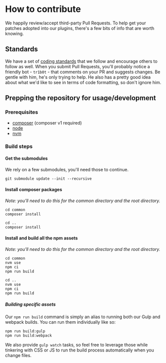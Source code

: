 # How to contribute

We happily review/accept third-party Pull Requests. To help get your
patches adopted into our plugins, there's a few bits of info that are
worth knowing.

## Standards

We have a set of [coding standards](https://docs.theeventscalendar.com/developer/)
that we follow and encourage others to follow as well. When you submit
Pull Requests, you'll probably notice a friendly bot - `tr1b0t` - that
comments on your PR and suggests changes. Be gentle with him, he's only
trying to help. He also has a pretty good idea about what we'd like to
see in terms of code formatting, so don't ignore him.

## Prepping the repository for usage/development

### Prerequisites

* [composer](https://getcomposer.org/download/) (composer v1 required)
* [node](https://nodejs.org/download/)
* [nvm](https://github.com/nvm-sh/nvm)

### Build steps

#### Get the submodules

We rely on a few submodules, you'll need those to continue.

```
git submodule update --init --recursive
```

#### Install composer packages

_Note: you'll need to do this for the common directory and the root directory._

```
cd common
composer install

cd ..
composer install
```

#### Install and build all the npm assets

_Note: you'll need to do this for the common directory and the root directory._

```
cd common
nvm use
npm ci
npm run build

cd ..
nvm use
npm ci
npm run build
```

##### Building specific assets

Our `npm run build` command is simply an alias to running both our Gulp and webpack builds. You can run them individually like so:

```
npm run build:gulp
npm run build:webpack
```

We also provide `gulp watch` tasks, so feel free to leverage those while tinkering with CSS or JS to run the build process automatically when you change files.
